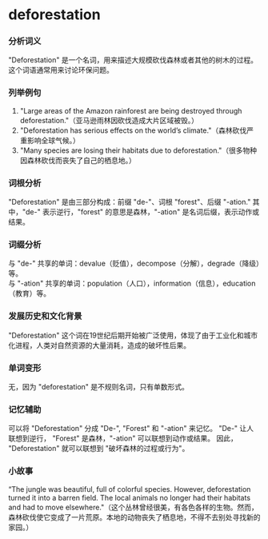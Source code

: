 # deforestation

### 分析词义

  

"Deforestation" 是一个名词，用来描述大规模砍伐森林或者其他的树木的过程。这个词语通常用来讨论环保问题。

  

### 列举例句

  

1.  "Large areas of the Amazon rainforest are being destroyed through deforestation."（亚马逊雨林因砍伐造成大片区域被毁。）
2.  "Deforestation has serious effects on the world’s climate."（森林砍伐严重影响全球气候。）
3.  "Many species are losing their habitats due to deforestation."（很多物种因森林砍伐而丧失了自己的栖息地。）

  

### 词根分析

  

"Deforestation" 是由三部分构成：前缀 "de-"、词根 "forest"、后缀 "-ation." 其中，"de-" 表示逆行，"forest" 的意思是森林，"-ation" 是名词后缀，表示动作或结果。

  

### 词缀分析

  

与 "de-" 共享的单词：devalue（贬值），decompose（分解），degrade（降级）等。  
与 "-ation" 共享的单词：population（人口），information（信息），education（教育）等。

  

### 发展历史和文化背景

  

"Deforestation" 这个词在19世纪后期开始被广泛使用，体现了由于工业化和城市化进程，人类对自然资源的大量消耗，造成的破坏性后果。

  

### 单词变形

  

无，因为 "deforestation" 是不规则名词，只有单数形式。

  

### 记忆辅助

  

可以将 "Deforestation" 分成 "De-", "Forest" 和 "-ation" 来记忆。 "De-" 让人联想到逆行， "Forest" 是森林，"-ation" 可以联想到动作或结果。 因此， "Deforestation" 就可以联想到 "破坏森林的过程或行为"。

  

### 小故事

  

“The jungle was beautiful, full of colorful species. However, deforestation turned it into a barren field. The local animals no longer had their habitats and had to move elsewhere."（这个丛林曾经很美，有各色各样的生物。然而，森林砍伐使它变成了一片荒原。本地的动物丧失了栖息地，不得不去别处寻找新的家园。）
